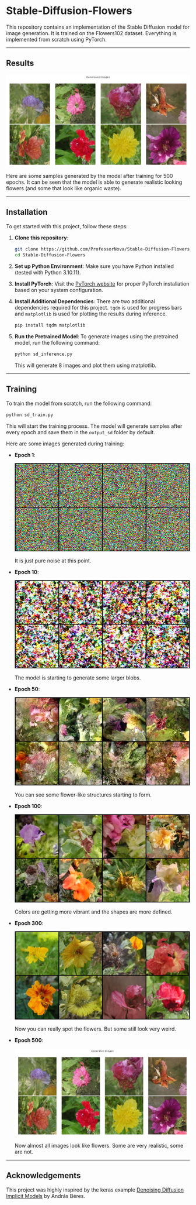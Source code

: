 # Stable-Diffusion-Flowers

This repository contains an implementation of the Stable Diffusion model for image generation.
It is trained on the Flowers102 dataset. Everything is implemented from scratch using PyTorch.

---

## Results

![Results](docs/results.png)

Here are some samples generated by the model after training for 500 epochs.
It can be seen that the model is able to generate realistic looking flowers (and some that look like organic waste).

---

## Installation

To get started with this project, follow these steps:

1. **Clone this repository**:

   ```bash
   git clone https://github.com/ProfessorNova/Stable-Diffusion-Flowers.git
   cd Stable-Diffusion-Flowers
   ```

2. **Set up Python Environment**:
   Make sure you have Python installed (tested with Python 3.10.11).

3. **Install PyTorch**:
   Visit the [PyTorch website](https://pytorch.org/get-started/locally/) for proper PyTorch installation based on your system configuration.

4. **Install Additional Dependencies**:
   There are two additional dependencies required for this project. `tqdm` is used for progress bars and `matplotlib` is used for plotting the results during inference.

   ```bash
   pip install tqdm matplotlib
   ```

5. **Run the Pretrained Model**:
   To generate images using the pretrained model, run the following command:

   ```bash
   python sd_inference.py
   ```

   This will generate 8 images and plot them using matplotlib.

---

## Training

To train the model from scratch, run the following command:

```bash
python sd_train.py
```

This will start the training process. The model will generate samples after every epoch and save them in the `output_sd` folder by default.

Here are some images generated during training:

- **Epoch 1**:

  ![Epoch 1](docs/epoch_1.png)

  It is just pure noise at this point.

- **Epoch 10**:

  ![Epoch 10](docs/epoch_10.png)

  The model is starting to generate some larger blobs.

- **Epoch 50**:

  ![Epoch 50](docs/epoch_50.png)

  You can see some flower-like structures starting to form.

- **Epoch 100**:

  ![Epoch 100](docs/epoch_100.png)

  Colors are getting more vibrant and the shapes are more defined.

- **Epoch 300**:

  ![Epoch 300](docs/epoch_300.png)

  Now you can really spot the flowers. But some still look very weird.

- **Epoch 500**:

  ![Epoch 500](docs/results.png)

  Now almost all images look like flowers. Some are very realistic, some are not.

---

## Acknowledgements

This project was highly inspired by the keras example [Denoising Diffusion Implicit Models](https://keras.io/examples/generative/ddim/) by András Béres.
